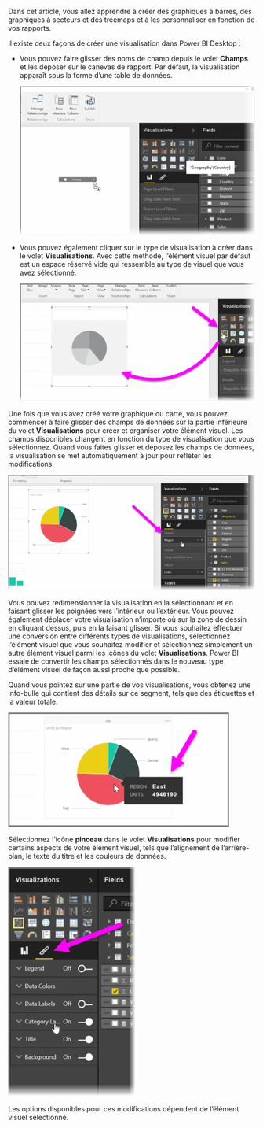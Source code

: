Dans cet article, vous allez apprendre à créer des graphiques à barres, des graphiques à secteurs et des treemaps et à les personnaliser en fonction de vos rapports.

Il existe deux façons de créer une visualisation dans Power BI Desktop :

* Vous pouvez faire glisser des noms de champ depuis le volet **Champs** et les déposer sur le canevas de rapport. Par défaut, la visualisation apparaît sous la forme d’une table de données.
  
  ![](media/3-2-create-customize-simple-visualizations/3-2_1.png)
* Vous pouvez également cliquer sur le type de visualisation à créer dans le volet **Visualisations**. Avec cette méthode, l’élément visuel par défaut est un espace réservé vide qui ressemble au type de visuel que vous avez sélectionné.
  
  ![](media/3-2-create-customize-simple-visualizations/3-2_2.png)

Une fois que vous avez créé votre graphique ou carte, vous pouvez commencer à faire glisser des champs de données sur la partie inférieure du volet **Visualisations** pour créer et organiser votre élément visuel. Les champs disponibles changent en fonction du type de visualisation que vous sélectionnez. Quand vous faites glisser et déposez les champs de données, la visualisation se met automatiquement à jour pour refléter les modifications.

![](media/3-2-create-customize-simple-visualizations/3-2_3.png)

Vous pouvez redimensionner la visualisation en la sélectionnant et en faisant glisser les poignées vers l’intérieur ou l’extérieur. Vous pouvez également déplacer votre visualisation n’importe où sur la zone de dessin en cliquant dessus, puis en la faisant glisser. Si vous souhaitez effectuer une conversion entre différents types de visualisations, sélectionnez l’élément visuel que vous souhaitez modifier et sélectionnez simplement un autre élément visuel parmi les icônes du volet **Visualisations**. Power BI essaie de convertir les champs sélectionnés dans le nouveau type d’élément visuel de façon aussi proche que possible.

Quand vous pointez sur une partie de vos visualisations, vous obtenez une info-bulle qui contient des détails sur ce segment, tels que des étiquettes et la valeur totale.

![](media/3-2-create-customize-simple-visualizations/3-2_4.png)

Sélectionnez l’icône **pinceau** dans le volet **Visualisations** pour modifier certains aspects de votre élément visuel, tels que l’alignement de l’arrière-plan, le texte du titre et les couleurs de données.

![](media/3-2-create-customize-simple-visualizations/3-2_5.png)

Les options disponibles pour ces modifications dépendent de l’élément visuel sélectionné.

